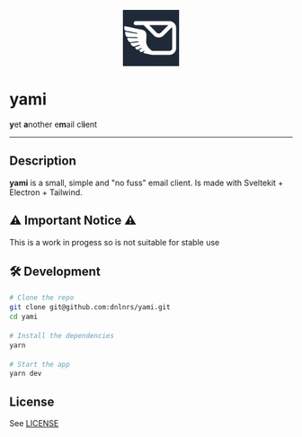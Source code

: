 <p align="center">
  <img width="100" src="./src/renderer/images/logo.png">
</p>

# yami
**y**et **a**nother e**m**ail cl**i**ent

---

## Description
**yami** is a small, simple and "no fuss" email client.
Is made with Sveltekit + Electron + Tailwind.

## ⚠️ Important Notice ⚠️
This is a work in progess so is not suitable for stable use

## 🛠 Development
```bash
# Clone the repo
git clone git@github.com:dnlnrs/yami.git
cd yami

# Install the dependencies
yarn

# Start the app
yarn dev
```

## License
See [LICENSE](LICENSE)